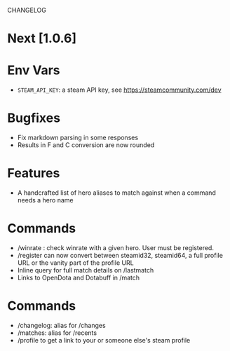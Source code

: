 
CHANGELOG


# Next [1.0.6]

# Env Vars
- `STEAM_API_KEY`: a steam API key, see https://steamcommunity.com/dev

# Bugfixes
- Fix markdown parsing in some responses
- Results in F and C conversion are now rounded

# Features
- A handcrafted list of hero aliases to match against when a command needs a hero name

# Commands
- /winrate <username> <hero name>: check winrate with a given hero. User must be registered. 
- /register can now convert between steamid32, steamid64, a full profile URL or the vanity part of the profile URL
- Inline query for full match details on /lastmatch
- Links to OpenDota and Dotabuff in /match

# Commands
- /changelog: alias for /changes
- /matches: alias for /recents
- /profile to get a link to your or someone else's steam profile
